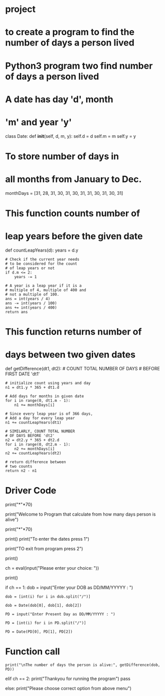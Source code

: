 # project
# to create a program to find the number of days a person lived
# Python3 program two find number of days a person lived
# A date has day 'd', month
# 'm' and year 'y'

class Date:
    def __init__(self, d, m, y):
        self.d = d
        self.m = m
        self.y = y


# To store number of days in
# all months from January to Dec.
monthDays = [31, 28, 31, 30, 31, 30,
             31, 31, 30, 31, 30, 31]


# This function counts number of
# leap years before the given date

def countLeapYears(d):
    years = d.y

    # Check if the current year needs
    # to be considered for the count
    # of leap years or not
    if d.m <= 2:
        years -= 1

    # A year is a leap year if it is a
    # multiple of 4, multiple of 400 and
    # not a multiple of 100.
    ans = int(years / 4)
    ans -= int(years / 100)
    ans += int(years / 400)
    return ans


# This function returns number of
# days between two given dates

def getDifference(dt1, dt2):
    # COUNT TOTAL NUMBER OF DAYS
    # BEFORE FIRST DATE 'dt1'

    # initialize count using years and day
    n1 = dt1.y * 365 + dt1.d

    # Add days for months in given date
    for i in range(0, dt1.m - 1):
        n1 += monthDays[i]

    # Since every leap year is of 366 days,
    # Add a day for every leap year
    n1 += countLeapYears(dt1)

    # SIMILARLY, COUNT TOTAL NUMBER
    # OF DAYS BEFORE 'dt2'
    n2 = dt2.y * 365 + dt2.d
    for i in range(0, dt2.m - 1):
        n2 += monthDays[i]
    n2 += countLeapYears(dt2)

    # return difference between
    # two counts
    return n2 - n1


# Driver Code
print("*"*70)

print("Welcome to Program that calculate from how many days person is alive")

print("*"*70)

print()
print("To enter the dates press 1")

print("TO exit from program press 2")

print()

ch = eval(input("Please enter your choice: "))

print()

if ch == 1:
    dob = input("Enter your DOB as DD/MM/YYYYY : ")
    
    dob = [int(i) for i in dob.split("/")]
    
    dob = Date(dob[0], dob[1], dob[2])
    
    PD = input("Enter Present Day as DD/MM/YYYYY : ")
    
    PD = [int(i) for i in PD.split("/")]
    
    PD = Date(PD[0], PD[1], PD[2])

# Function call
    print("\nThe number of days the person is alive:", getDifference(dob, PD))
elif ch == 2:
    print("Thankyou for running the program")
    pass

else:
    print("Please choose correct option from above menu")
